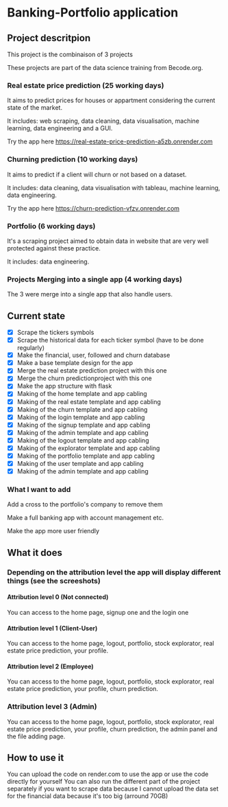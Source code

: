 # Banking-Portfolio application

## Project descritpion

This project is the combinaison of 3 projects

These projects are part of the data science training from Becode.org.

### Real estate price prediction (25 working days)

It aims to predict prices for houses or appartment considering the current state of the market.

It includes: web scraping, data cleaning, data visualisation,  machine learning, data engineering and a GUI.

Try the app here
https://real-estate-price-prediction-a5zb.onrender.com

### Churning prediction (10 working days)

It aims to predict if a client will churn or not based on a dataset.

It includes: data cleaning, data visualisation with tableau, machine learning, data engineering.

Try the app here
https://churn-prediction-vfzv.onrender.com

### Portfolio (6 working days)

It's a scraping project aimed to obtain data in website that are very well protected against these practice.

It includes: data engineering.

### Projects Merging into a single app (4 working days)

The 3 were merge into a single app that also handle users.

## Current state

* [X] Scrape the tickers symbols
* [X] Scrape the historical data for each ticker symbol (have to be done regularly)
* [X] Make the financial, user, followed and churn database
* [X] Make a base template design for the app
* [X] Merge the real estate prediction project with this one
* [X] Merge the churn predictionproject with this one
* [X] Make the app structure with flask
* [X] Making of the home template and app cabling
* [X] Making of the real estate template and app cabling
* [X] Making of the churn template and app cabling
* [X] Making of the login template and app cabling
* [X] Making of the signup template and app cabling
* [X] Making of the admin template and app cabling
* [X] Making of the logout template and app cabling
* [X] Making of the explorator template and app cabling
* [X] Making of the portfolio template and app cabling
* [X] Making of the user template and app cabling
* [X] Making of the admin template and app cabling

### What I want to add

Add a cross to the portfolio's company to remove them

Make a full banking app with account management etc.

Make the app more user friendly

## What it does

### Depending on the attribution level the app will display different things (see the screeshots)

#### Attribution level 0 (Not connected)

You can access to the home page, signup one and the login one

#### Attribution level 1 (Client-User)

You can access to the home page, logout, portfolio, stock explorator, real estate price prediction, your profile.

#### Attribution level 2 (Employee)

You can access to the home page, logout, portfolio, stock explorator, real estate price prediction, your profile, churn prediction.

### Attribution level 3 (Admin)

You can access to the home page, logout, portfolio, stock explorator, real estate price prediction, your profile, churn prediction, the admin panel and the file adding page.

## How to use it

You can upload the code on render.com to use the app or use the code directly for yourself
You can also run the different part of the project separately if you want to scrape data because I cannot upload the data set for the financial data because it's too big (arround 70GB)
